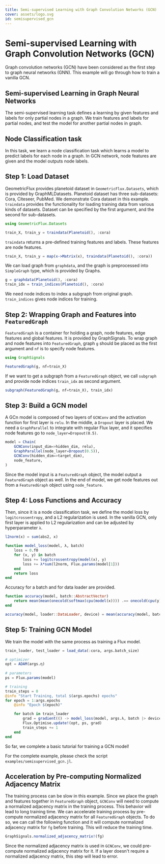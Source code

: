 ```yaml
---
title: Semi-supervised Learning with Graph Convolution Networks (GCN)
cover: assets/logo.svg
id: semisupervised_gcn
---
```


# Semi-supervised Learning with Graph Convolution Networks (GCN)

Graph convolution networks (GCN) have been considered as the first step to graph neural networks (GNN). This example will go through how to train a vanilla GCN.

## Semi-supervised Learning in Graph Neural Networks

The semi-supervised learning task defines a learning by given features and labels for only partial nodes in a graph. We train features and labels for partial nodes, and test the model for another partial nodes in graph.

## Node Classification task

In this task, we learn a node classification task which learns a model to predict labels for each node in a graph. In GCN network, node features are given and the model outputs node labels.

## Step 1: Load Dataset

GeometricFlux provides planetoid dataset in `GeometricFlux.Datasets`, which is provided by GraphMLDatasets. Planetoid dataset has three sub-datasets: Cora, Citeseer, PubMed. We demonstrate Cora dataset in this example. `traindata` provides the functionality for loading training data from various kinds of datasets. Dataset can be specified by the first argument, and the second for sub-datasets.

```julia
using GeometricFlux.Datasets

train_X, train_y = traindata(Planetoid(), :cora)
```

`traindata` returns a pre-defined training features and labels. These features are node features.

```julia
train_X, train_y = map(x->Matrix(x), traindata(Planetoid(), :cora))
```

We can load graph from `graphdata`, and the graph is preprocessed into `SimpleGraph` type, which is provided by Graphs.

```julia
g = graphdata(Planetoid(), :cora)
train_idx = train_indices(Planetoid(), :cora)
```

We need node indices to index a subgraph from original graph. `train_indices` gives node indices for training.

## Step 2: Wrapping Graph and Features into `FeaturedGraph`

`FeaturedGraph` is a container for holding a graph, node features, edge features and global features. It is provided by GraphSignals. To wrap graph and node features into `FeaturedGraph`, graph `g` should be placed as the first argument and `nf` is to specify node features.

```julia
using GraphSignals

FeaturedGraph(g, nf=train_X)
```

If we want to get a subgraph from a `FeaturedGraph` object, we call `subgraph` and provide node indices `train_idx` as second argument.

```julia
subgraph(FeaturedGraph(g, nf=train_X), train_idx)
```

## Step 3: Build a GCN model

A GCn model is composed of two layers of `GCNConv` and the activation function for first layer is `relu`. In the middle, a `Dropout` layer is placed. We need a `GraphParallel` to integrate with regular Flux layer, and it specifies node features go to `node_layer=Dropout(0.5)`.

```julia
model = Chain(
    GCNConv(input_dim=>hidden_dim, relu),
    GraphParallel(node_layer=Dropout(0.5)),
    GCNConv(hidden_dim=>target_dim),
    node_feature,
)
```

Since the model input is a `FeaturedGraph` object, the model output a `FeaturedGraph` object as well. In the end of model, we get node features out from a `FeaturedGraph` object using `node_feature`.

## Step 4: Loss Functions and Accuracy

Then, since it is a node classification task, we define the model loss by `logitcrossentropy`, and a L2 regularization is used. In the vanilla GCN, only first layer is applied to L2 regularization and can be adjusted by hyperparameter `λ`.

```julia
l2norm(x) = sum(abs2, x)

function model_loss(model, λ, batch)
    loss = 0.f0
    for (x, y) in batch
        loss += logitcrossentropy(model(x), y)
        loss += λ*sum(l2norm, Flux.params(model[1]))
    end
    return loss
end
```

Accuracy for a batch and for data loader are provided.

```julia
function accuracy(model, batch::AbstractVector)
    return mean(mean(onecold(softmax(cpu(model(x)))) .== onecold(cpu(y))) for (x, y) in batch)
end

accuracy(model, loader::DataLoader, device) = mean(accuracy(model, batch |> device) for batch in loader)
```

## Step 5: Training GCN Model

We train the model with the same process as training a Flux model.

```julia
train_loader, test_loader = load_data(:cora, args.batch_size)

# optimizer
opt = ADAM(args.η)
    
# parameters
ps = Flux.params(model)

# training
train_steps = 0
@info "Start Training, total $(args.epochs) epochs"
for epoch = 1:args.epochs
    @info "Epoch $(epoch)"

    for batch in train_loader
        grad = gradient(() -> model_loss(model, args.λ, batch |> device), ps)
        Flux.Optimise.update!(opt, ps, grad)
        train_steps += 1
    end
end
```

So far, we complete a basic tutorial for training a GCN model!

For the complete example, please check the script `examples/semisupervised_gcn.jl`.

## Acceleration by Pre-computing Normalized Adjacency Matrix

The training process can be slow in this example. Since we place the graph and features together in `FeaturedGraph` object, `GCNConv` will need to compute a normalized adjacency matrix in the training process. This behavior will lead to long training time. We can accelerate training process by pre-compute normalized adjacency matrix for all `FeaturedGraph` objects. To do so, we can call the following function and it will compute normalized adjacency matrix for `fg` before training. This will reduce the training time.

```julia
GraphSignals.normalized_adjacency_matrix!(fg)
```

Since the normalized adjacency matrix is used in `GCNConv`, we could pre-compute normalized adjacency matrix for it. If a layer doesn't require a normalized adjacency matrix, this step will lead to error.
